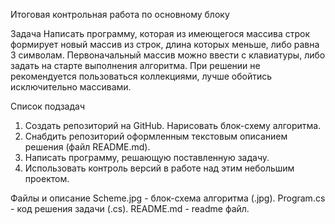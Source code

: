 Итоговая контрольная работа по основному блоку

Задача Написать программу, которая из имеющегося массива строк формирует новый массив из строк, длина которых меньше, либо равна 3 символам.
Первоначальный массив можно ввести с клавиатуры, либо задать на старте выполнения алгоритма. При решении не рекомендуется пользоваться коллекциями, лучше обойтись исключительно массивами.

Список подзадач
1. Создать репозиторий на GitHub. Нарисовать блок-схему алгоритма.
2. Снабдить репозиторий оформленным текстовым описанием решения (файл README.md).
3. Написать программу, решающую поставленную задачу.
4. Использовать контроль версий в работе над этим небольшим проектом.

Файлы и описание
Scheme.jpg - блок-схема алгоритма (.jpg). 
Program.cs - код решения задачи (.cs). 
README.md - readme файл.
